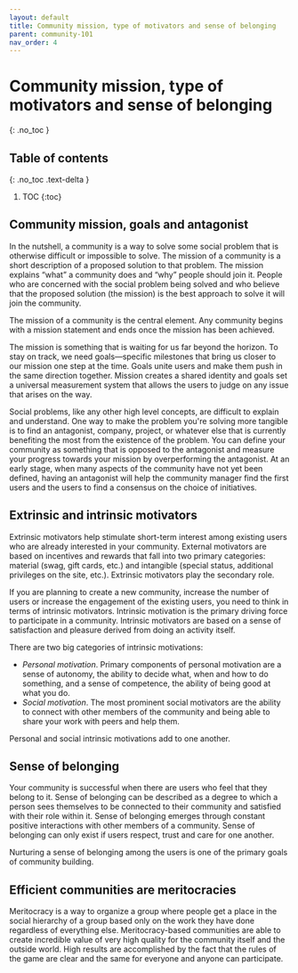 ```yaml
---
layout: default
title: Community mission, type of motivators and sense of belonging
parent: community-101
nav_order: 4
---
```


# Community mission, type of motivators and sense of belonging
{: .no_toc }

## Table of contents
{: .no_toc .text-delta }

1. TOC
{:toc}

## Community mission, goals and antagonist

In the nutshell, a community is a way to solve some social problem that is otherwise difficult or impossible to solve. The mission of a community is a short description of a proposed solution to that problem. The mission explains “what” a community does and “why” people should join it. People who are concerned with the social problem being solved and who believe that the proposed solution (the mission) is the best approach to solve it will join the community.

The mission of a community is the central element. Any community begins with a mission statement and ends once the mission has been achieved.

The mission is something that is waiting for us far beyond the horizon. To stay on track, we need goals—specific milestones that bring us closer to our mission one step at the time. Goals unite users and make them push in the same direction together. Mission creates a shared identity and goals set a universal measurement system that allows the users to judge on any issue that arises on the way. 

Social problems, like any other high level concepts, are difficult to explain and understand. One way to make the problem you're solving more tangible is to find an antagonist, company, project, or whatever else that is currently benefiting the most from the existence of the problem. You can define your community as something that is opposed to the antagonist and measure your progress towards your mission by overperforming the antagonist. At an early stage, when many aspects of the community have not yet been defined, having an antagonist will help the community manager find the first users and the users to find a consensus on the choice of initiatives.

## Extrinsic and intrinsic motivators

Extrinsic motivators help stimulate short-term interest among existing users who are already interested in your community. External motivators are based on incentives and rewards that fall into two primary categories: material (swag, gift cards, etc.) and intangible (special status, additional privileges on the site, etc.). Extrinsic motivators play the secondary role.

If you are planning to create a new community, increase the number of users or increase the engagement of the existing users, you need to think in terms of intrinsic motivators. Intrinsic motivation is the primary driving force to participate in a community. Intrinsic motivators are based on a sense of satisfaction and pleasure derived from doing an activity itself. 

There are two big categories of intrinsic motivations:

- *Personal motivation*. Primary components of personal motivation are a sense of autonomy, the ability to decide what, when and how to do something, and a sense of competence, the ability of being good at what you do.
- *Social motivation*. The most prominent social motivators are the ability to connect with other members of the community and being able to share your work with peers and help them.

Personal and social intrinsic motivations add to one another.

## Sense of belonging

Your community is successful when there are users who feel that they belong to it. Sense of belonging can be described as a degree to which a person sees themselves to be connected to their community and satisfied with their role within it. Sense of belonging emerges through constant positive interactions with other members of a community. Sense of belonging can only exist if users respect, trust and care for one another.

Nurturing a sense of belonging among the users is one of the primary goals of community building. 

## Efficient communities are meritocracies

Meritocracy is a way to organize a group where people get a place in the social hierarchy of a group based only on the work they have done regardless of everything else. Meritocracy-based communities are able to create incredible value of very high quality for the community itself and the outside world. High results are accomplished by the fact that the rules of the game are clear and the same for everyone and anyone can participate.